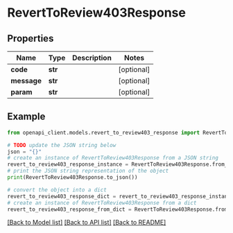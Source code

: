 # RevertToReview403Response


## Properties

Name | Type | Description | Notes
------------ | ------------- | ------------- | -------------
**code** | **str** |  | [optional] 
**message** | **str** |  | [optional] 
**param** | **str** |  | [optional] 

## Example

```python
from openapi_client.models.revert_to_review403_response import RevertToReview403Response

# TODO update the JSON string below
json = "{}"
# create an instance of RevertToReview403Response from a JSON string
revert_to_review403_response_instance = RevertToReview403Response.from_json(json)
# print the JSON string representation of the object
print(RevertToReview403Response.to_json())

# convert the object into a dict
revert_to_review403_response_dict = revert_to_review403_response_instance.to_dict()
# create an instance of RevertToReview403Response from a dict
revert_to_review403_response_from_dict = RevertToReview403Response.from_dict(revert_to_review403_response_dict)
```
[[Back to Model list]](../README.md#documentation-for-models) [[Back to API list]](../README.md#documentation-for-api-endpoints) [[Back to README]](../README.md)


